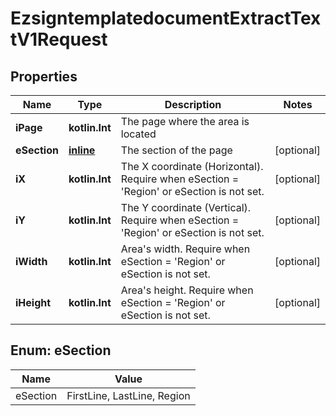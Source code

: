 
# EzsigntemplatedocumentExtractTextV1Request

## Properties
| Name | Type | Description | Notes |
| ------------ | ------------- | ------------- | ------------- |
| **iPage** | **kotlin.Int** | The page where the area is located |  |
| **eSection** | [**inline**](#ESection) | The section of the page |  [optional] |
| **iX** | **kotlin.Int** | The X coordinate (Horizontal). Require when eSection &#x3D; &#39;Region&#39; or eSection is not set. |  [optional] |
| **iY** | **kotlin.Int** | The Y coordinate (Vertical). Require when eSection &#x3D; &#39;Region&#39; or eSection is not set. |  [optional] |
| **iWidth** | **kotlin.Int** | Area&#39;s width. Require when eSection &#x3D; &#39;Region&#39; or eSection is not set. |  [optional] |
| **iHeight** | **kotlin.Int** | Area&#39;s height. Require when eSection &#x3D; &#39;Region&#39; or eSection is not set. |  [optional] |


<a id="ESection"></a>
## Enum: eSection
| Name | Value |
| ---- | ----- |
| eSection | FirstLine, LastLine, Region |



